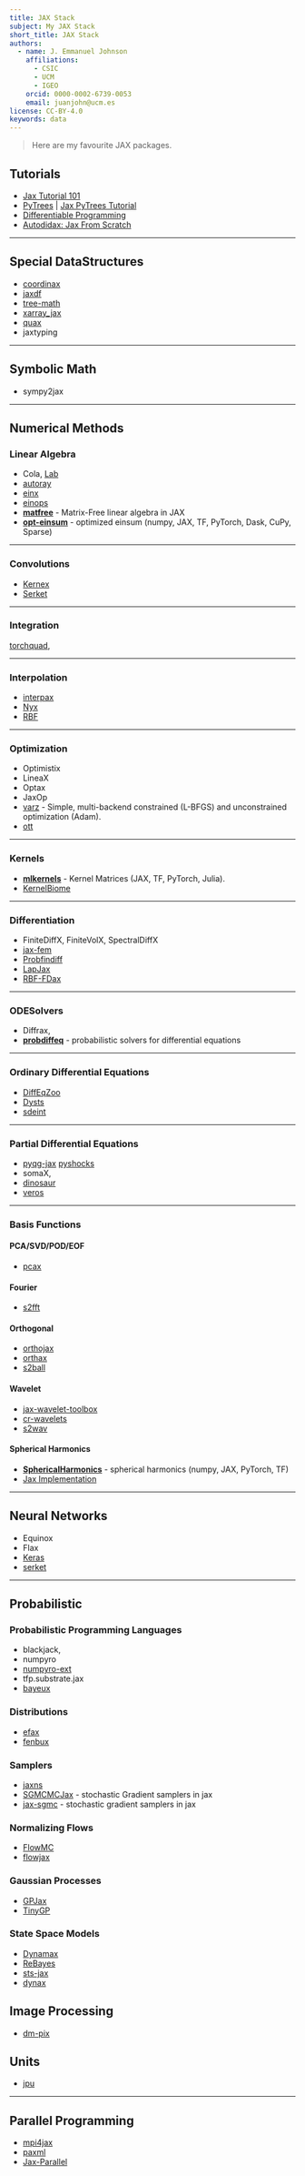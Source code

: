 ```yaml
---
title: JAX Stack
subject: My JAX Stack
short_title: JAX Stack
authors:
  - name: J. Emmanuel Johnson
    affiliations:
      - CSIC
      - UCM
      - IGEO
    orcid: 0000-0002-6739-0053
    email: juanjohn@ucm.es
license: CC-BY-4.0
keywords: data
---
```


> Here are my favourite JAX packages.

## **Tutorials**

* [Jax Tutorial 101](https://jax.readthedocs.io/en/latest/jax-101/index.html)
* [PyTrees](https://predictivesciencelab.github.io/advanced-scientific-machine-learning/types_and_models/04_pytrees.html) | [Jax PyTrees Tutorial](https://jax.readthedocs.io/en/latest/pytrees.html)
* [Differentiable Programming](https://predictivesciencelab.github.io/advanced-scientific-machine-learning/differentiation/00_intro.html)
* [Autodidax: Jax From Scratch](https://jax.readthedocs.io/en/latest/autodidax.html)

***
## **Special DataStructures**

* [coordinax ](https://github.com/GalacticDynamics/coordinax)
* [jaxdf](https://github.com/ucl-bug/jaxdf)
* [tree-math](https://github.com/google/tree-math)
* [xarray_jax](https://github.com/google-deepmind/graphcast)
* [quax](https://github.com/patrick-kidger/quax)
* jaxtyping

***
## **Symbolic Math**

* sympy2jax

***

## **Numerical Methods**

### **Linear Algebra**
* Cola, [Lab](https://github.com/wesselb/lab)
* [autoray](https://autoray.readthedocs.io/en/latest/)
* [einx](https://github.com/fferflo/einx)
* [einops](https://github.com/arogozhnikov/einops)
* [**matfree**](https://github.com/pnkraemer/matfree) - Matrix-Free linear algebra in JAX
* [**opt-einsum**](https://github.com/dgasmith/opt_einsum) - optimized einsum (numpy, JAX, TF, PyTorch, Dask, CuPy, Sparse)


***
### **Convolutions**

* [Kernex](https://github.com/ASEM000/kernex)
* [Serket](https://serket.readthedocs.io/API/convolution.html#serket.nn.spectral_conv_nd)

***
### **Integration**

[torchquad](https://github.com/esa/torchquad),

***
### **Interpolation**

* [interpax](https://github.com/f0uriest/interpax)
* [Nyx](https://github.com/stanbiryukov/Nyx)
* [RBF](https://github.com/treverhines/RBF)



***
### **Optimization**

* Optimistix
* LineaX
* Optax
* JaxOp
* [varz](https://github.com/wesselb/varz) - Simple, multi-backend constrained (L-BFGS) and unconstrained optimization (Adam).
* [ott](https://github.com/ott-jax/ott)


***
### **Kernels**

* [**mlkernels**](https://github.com/wesselb/mlkernels) - Kernel Matrices (JAX, TF, PyTorch, Julia).
* [KernelBiome](https://github.com/shimenghuang/KernelBiome/blob/fed4e05c0a1b83deb437a9759b6d941fe08abe01/kernelbiome/kernels_jax.py)

***
### **Differentiation**

* FiniteDiffX, FiniteVolX, SpectralDiffX
* [jax-fem](https://github.com/deepmodeling/jax-fem)
* [Probfindiff](https://github.com/pnkraemer/probfindiff)
* [LapJax](https://github.com/YWolfeee/lapjax)
* [RBF-FDax](https://github.com/kvndhrty/RBF-FDax)

***
### **ODESolvers**

* Diffrax, 
* [**probdiffeq**](https://github.com/pnkraemer/probdiffeq) - probabilistic solvers for differential equations

***
### **Ordinary Differential Equations**

* [DiffEqZoo](https://github.com/pnkraemer/diffeqzoo)
* [Dysts](https://github.com/williamgilpin/dysts)
* [sdeint](https://github.com/mattja/sdeint)

***
### **Partial Differential Equations**

*  [pyqg-jax](https://github.com/karlotness/pyqg-jax)
[pyshocks](https://github.com/alexfikl/pyshocks)
* somaX,
* [dinosaur](https://github.com/google-research/dinosaur)
* [veros](https://github.com/team-ocean/veros)




***
### **Basis Functions**

#### **PCA/SVD/POD/EOF**

* [pcax](https://github.com/alonfnt/pcax)

#### **Fourier**

* [s2fft](https://github.com/astro-informatics/s2fft)

#### **Orthogonal**
* [orthojax](https://github.com/PredictiveScienceLab/orthojax)
* [orthax](https://github.com/f0uriest/orthax)
* [s2ball](https://github.com/astro-informatics/s2ball)

#### **Wavelet**

* [jax-wavelet-toolbox](https://github.com/v0lta/Jax-Wavelet-Toolbox)
* [cr-wavelets](https://github.com/carnotresearch/cr-wavelets)
* [s2wav](https://github.com/astro-informatics/s2wav)

#### **Spherical Harmonics**

* [**SphericalHarmonics**](https://github.com/vdutor/SphericalHarmonics) - spherical harmonics (numpy, JAX, PyTorch, TF)
* [Jax Implementation](https://jax.readthedocs.io/en/latest/_autosummary/jax.scipy.special.sph_harm.html)


*** 
## **Neural Networks**

* Equinox
* Flax
* [Keras](https://github.com/keras-team/keras)
* [serket]()



***
## **Probabilistic**


### **Probabilistic Programming Languages**

* blackjack, 
* numpyro
* [numpyro-ext](https://github.com/dfm/numpyro-ext)
* tfp.substrate.jax
* [bayeux](https://github.com/jax-ml/bayeux)

### **Distributions**

* [efax](https://github.com/NeilGirdhar/efax)
* [fenbux](https://github.com/JiaYaobo/fenbux)

### **Samplers**

* [jaxns](https://github.com/Joshuaalbert/jaxns)
* [SGMCMCJax](https://github.com/jeremiecoullon/SGMCMCJax) - stochastic Gradient samplers in jax
* [jax-sgmc](https://github.com/tummfm/jax-sgmc) - stochastic gradient samplers in jax

### **Normalizing Flows**

* [FlowMC](https://github.com/kazewong/flowMC)
* [flowjax](https://github.com/danielward27/flowjax)

### **Gaussian Processes**

* [GPJax](https://github.com/JaxGaussianProcesses/GPJax)
* [TinyGP](https://tinygp.readthedocs.io/en/latest/index.html)

### **State Space Models**

* [Dynamax](https://github.com/probml/dynamax)
* [ReBayes](https://github.com/probml/rebayes)
* [sts-jax](https://github.com/probml/sts-jax)
* [dynax](https://github.com/fhchl/dynax)

## **Image Processing**

* [dm-pix](https://github.com/google-deepmind/dm_pix)

## **Units**

* [jpu](https://github.com/dfm/jpu)



***
## **Parallel Programming**
* [mpi4jax](https://github.com/mpi4jax/mpi4jax)
* [paxml](https://github.com/google/paxml)
* [Jax-Parallel](https://astralord.github.io/posts/exploring-parallel-strategies-with-jax/)
